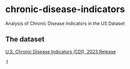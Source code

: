 # chronic-disease-indicators
Analysis of Chronic Disease Indicators in the US Dataset

## The dataset

[U.S. Chronic Disease Indicators (CDI), 2023 Release](https://data.cdc.gov/Chronic-Disease-Indicators/U-S-Chronic-Disease-Indicators-CDI-2023-Release/g4ie-h725/about_data)

:)
